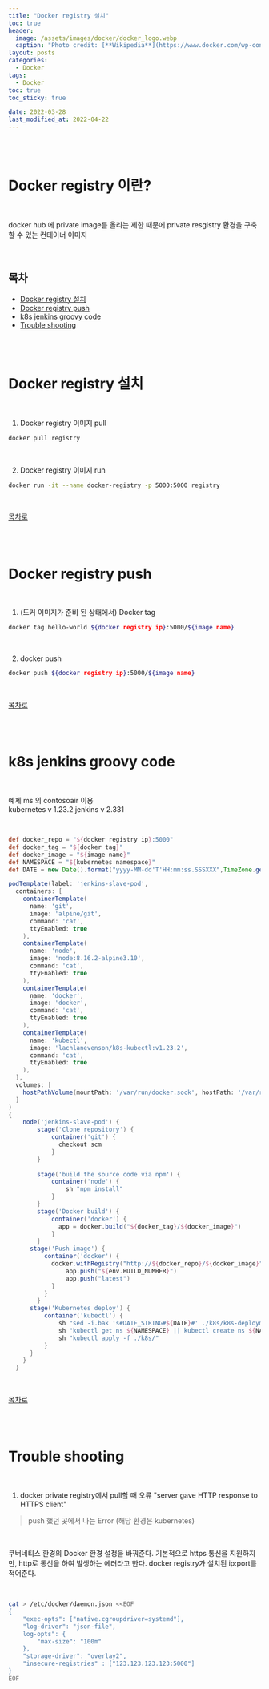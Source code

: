```yaml
---
title: "Docker registry 설치"
toc: true
header:
  image: /assets/images/docker/docker_logo.webp
  caption: "Photo credit: [**Wikipedia**](https://www.docker.com/wp-content/uploads/2022/03/vertical-logo-monochromatic.png)"
layout: posts
categories:
  - Docker
tags:
  - Docker
toc: true
toc_sticky: true

date: 2022-03-28
last_modified_at: 2022-04-22
---
```


<br><br>
<a id="home1"></a>

# Docker registry 이란?

<br>

docker hub 에 private image를 올리는 제한 때문에 private resgistry 환경을 구축할 수 있는 컨테이너 이미지


<br>

## 목차

- [Docker registry 설치](#1)
- [Docker registry push](#2)
- [k8s jenkins groovy code](#3)
- [Trouble shooting](#4)

<br><br>
<a id="1"></a>

# Docker registry 설치

<br>

1. Docker registry 이미지 pull

``` bash
docker pull registry
```

<br>

2. Docker registry 이미지 run

``` bash
docker run -it --name docker-registry -p 5000:5000 registry
```

<br>

[목차로](#home1)

<br><br>
<a id="2"></a>

# Docker registry push

<br>

1. (도커 이미지가 준비 된 상태에서) Docker tag
``` bash
docker tag hello-world ${docker registry ip}:5000/${image name}
```

<br>

2. docker push
``` bash
docker push ${docker registry ip}:5000/${image name}
```

<br>

[목차로](#home1)

<br><br>
<a id="3"></a>

# k8s jenkins groovy code

<br>

예제 ms 의 contosoair 이용 <br>
kubernetes v 1.23.2
jenkins v 2.331

<br>

``` groovy
def docker_repo = "${docker registry ip}:5000"
def docker_tag = "${docker tag}"
def docker_image = "${image name}"
def NAMESPACE = "${kubernetes namespace}"
def DATE = new Date().format("yyyy-MM-dd'T'HH:mm:ss.SSSXXX",TimeZone.getTimeZone('Asia/Seoul'));

podTemplate(label: 'jenkins-slave-pod', 
  containers: [
    containerTemplate(
      name: 'git',
      image: 'alpine/git',
      command: 'cat',
      ttyEnabled: true
    ), 
    containerTemplate(
      name: 'node', 
      image: 'node:8.16.2-alpine3.10',
      command: 'cat',
      ttyEnabled: true
    ),
    containerTemplate(
      name: 'docker',
      image: 'docker',
      command: 'cat',
      ttyEnabled: true
    ),
    containerTemplate(
      name: 'kubectl', 
      image: 'lachlanevenson/k8s-kubectl:v1.23.2', 
      command: 'cat', 
      ttyEnabled: true
    ),
  ],
  volumes: [ 
    hostPathVolume(mountPath: '/var/run/docker.sock', hostPath: '/var/run/docker.sock'), 
  ]
)
{
    node('jenkins-slave-pod') { 
        stage('Clone repository') {
            container('git') {
              checkout scm
            }
        }
        
        stage('build the source code via npm') {
            container('node') {
                sh "npm install"
            }
        }
        stage('Docker build') {
            container('docker') {
              app = docker.build("${docker_tag}/${docker_image}")
            }
        }
      stage('Push image') {   
          container('docker') {
            docker.withRegistry("http://${docker_repo}/${docker_image}") {
                app.push("${env.BUILD_NUMBER}")
                app.push("latest")
            }
          }
        }
      stage('Kubernetes deploy') {
          container('kubectl') {
              sh "sed -i.bak 's#DATE_STRING#${DATE}#' ./k8s/k8s-deployment.yaml"
              sh "kubectl get ns ${NAMESPACE} || kubectl create ns ${NAMESPACE}"
              sh "kubectl apply -f ./k8s/"
          }
      }
    }
  }   
```

<br>

[목차로](#home1)

<br><br>
<a id="4"></a>

# Trouble shooting

<br>

1. docker private registry에서 pull할 때 오류 "server gave HTTP response to HTTPS client"
 > push 했던 곳에서 나는 Error (해당 환경은 kubernetes)
<br>

쿠버네티스 환경의 Docker 환경 설정을 바꿔준다. 기본적으로 https 통신을 지원하지만, http로 통신을 하여 발생하는 에러라고 한다. docker registry가 설치된 ip:port를 적어준다.

<br>

``` bash
cat > /etc/docker/daemon.json <<EOF
{
    "exec-opts": ["native.cgroupdriver=systemd"],
    "log-driver": "json-file",
    log-opts": {
        "max-size": "100m"
    },
    "storage-driver": "overlay2",
    "insecure-registries" : ["123.123.123.123:5000"]
}
EOF
```
